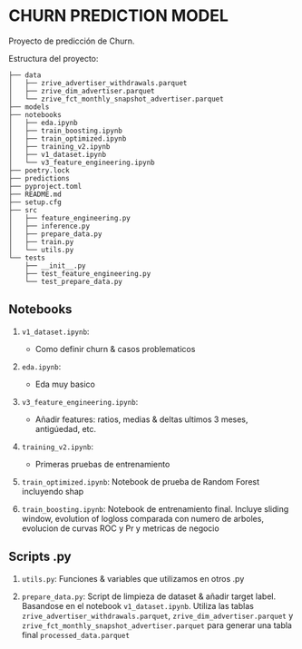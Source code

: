 # CHURN PREDICTION MODEL

Proyecto de predicción de Churn.


Estructura del proyecto:

```text
├── data
│   ├── zrive_advertiser_withdrawals.parquet
│   ├── zrive_dim_advertiser.parquet
│   └── zrive_fct_monthly_snapshot_advertiser.parquet
├── models
├── notebooks
│   ├── eda.ipynb
│   ├── train_boosting.ipynb
│   ├── train_optimized.ipynb
│   ├── training_v2.ipynb
│   ├── v1_dataset.ipynb
│   └── v3_feature_engineering.ipynb
├── poetry.lock
├── predictions
├── pyproject.toml
├── README.md
├── setup.cfg
├── src
│   ├── feature_engineering.py
│   ├── inference.py
│   ├── prepare_data.py
│   ├── train.py
│   └── utils.py
└── tests
    ├── __init__.py
    ├── test_feature_engineering.py
    └── test_prepare_data.py

```


## Notebooks

1. `v1_dataset.ipynb`:
    - Como definir churn & casos problematicos

2. `eda.ipynb`:
    - Eda muy basico

3. `v3_feature_engineering.ipynb`:
   - Añadir features: ratios, medias & deltas ultimos 3 meses, antigúedad, etc.
  
4. `training_v2.ipynb`:
   - Primeras pruebas de entrenamiento
  
5. `train_optimized.ipynb`:
   Notebook de prueba de Random Forest incluyendo shap

6. `train_boosting.ipynb`:
   Notebook de entrenamiento final. Incluye sliding window, evolution of logloss comparada con numero de arboles, evolucion de curvas ROC y Pr y metricas de negocio


## Scripts .py

1. `utils.py`:
   Funciones & variables que utilizamos en otros .py

2. `prepare_data.py`:
    Script de limpieza de dataset & añadir target label. Basandose en el notebook `v1_dataset.ipynb`.
   Utiliza las tablas `zrive_advertiser_withdrawals.parquet`, `zrive_dim_advertiser.parquet` y `zrive_fct_monthly_snapshot_advertiser.parquet`  para generar una tabla final `processed_data.parquet`
